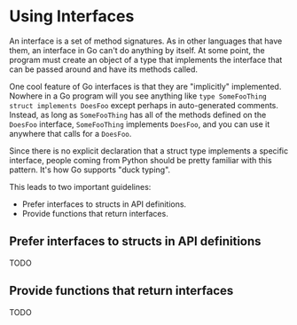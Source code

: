 # Using Interfaces

An interface is a set of method signatures. As in other languages that have them, an interface in Go can't do anything by itself. At some point, the program must create an object of a type that implements the interface that can be passed around and have its methods called.

One cool feature of Go interfaces is that they are "implicitly" implemented. Nowhere in a Go program will you see anything like `type SomeFooThing struct implements DoesFoo` except perhaps in auto-generated comments. Instead, as long as `SomeFooThing` has all of the methods defined on the `DoesFoo` interface, `SomeFooThing` implements `DoesFoo`, and you can use it anywhere that calls for a `DoesFoo`.

Since there is no explicit declaration that a struct type implements a specific interface, people coming from Python should be pretty familiar with this pattern. It's how Go supports "duck typing".

This leads to two important guidelines:

- Prefer interfaces to structs in API definitions.
- Provide functions that return interfaces.

## Prefer interfaces to structs in API definitions

TODO

## Provide functions that return interfaces

TODO
